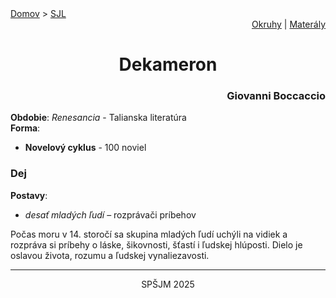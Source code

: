 <div align="center">
    <div align="left">
        <a href="/README.md">Domov</a>
        >
        <a href="../SLOVENCINA.md">SJL</a>
    </div>
    <div align="right">
        <a href="../ustne-okruhy.org.md">Okruhy</a>
        |
        <a href="https://drive.google.com/drive/u/1/folders/1hWhZNvgWC-8cb7jK5zRorX9WfCzyq_WF">Materály</a>
    </div>
<h1> Dekameron</h1>
    <div align="right">
        <h3>Giovanni Boccaccio</h3>
    </div>
</div>

__Obdobie__: _Renesancia_ - Talianska literatúra  
__Forma__:  
- **Novelový cyklus** - 100 noviel

### Dej
__Postavy__:  
- *desať mladých ľudí* – rozprávači príbehov

Počas moru v 14. storočí sa skupina mladých ľudí uchýli na vidiek a rozpráva si príbehy o láske, šikovnosti, šťastí i ľudskej hlúposti. Dielo je oslavou života, rozumu a ľudskej vynaliezavosti.

---
<div align="center">
    <p>SPŠJM 2025</p>
</div>
